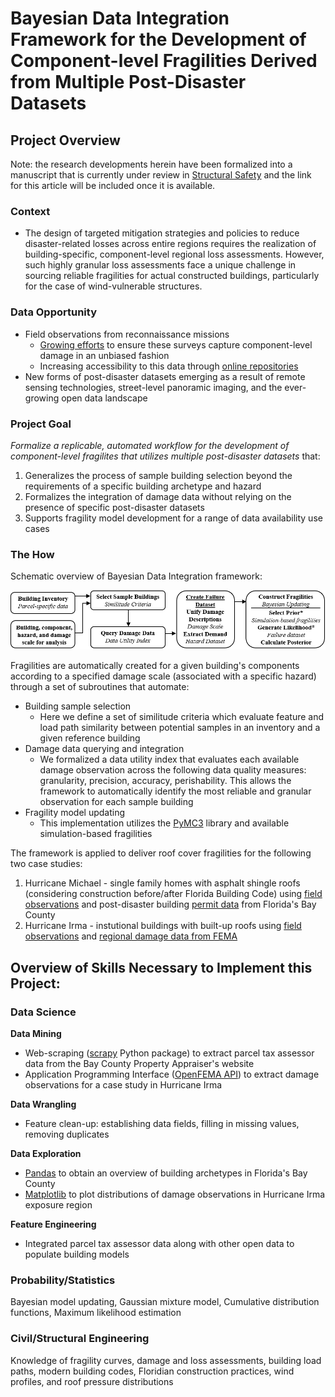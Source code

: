 # Bayesian Data Integration Framework for the Development of Component-level Fragilities Derived from Multiple Post-Disaster Datasets
## Project Overview
Note: the research developments herein have been formalized into a manuscript that is currently under review in [Structural Safety](https://www.journals.elsevier.com/structural-safety) and the link for this article will be included once it is available.

### Context
- The design of targeted mitigation strategies and policies to reduce disaster-related losses across entire regions requires the realization of building-specific, component-level regional loss assessments. However, such highly granular loss assessments face a unique challenge in sourcing reliable fragilities for actual constructed buildings, particularly for the case of wind-vulnerable structures. 

### Data Opportunity
- Field observations from reconnaissance missions 
  - [Growing efforts](https://www.steer.network/) to ensure these surveys capture component-level damage in an unbiased fashion
  - Increasing accessibility to this data through [online repositories](https://www.designsafe-ci.org/recon-portal/)
- New forms of post-disaster datasets emerging as a result of remote sensing technologies, street-level panoramic imaging, and the ever-growing open data landscape

### Project Goal

*Formalize a replicable, automated workflow for the development of component-level fragilites that utilizes multiple post-disaster datasets* that:
1. Generalizes the process of sample building selection beyond the requirements of a specific building archetype and hazard
2. Formalizes the integration of damage data without relying on the presence of specific post-disaster datasets
3. Supports fragility model development for a range of data availability use cases

### The How

Schematic overview of Bayesian Data Integration framework:

![My Image](Framework.png)

Fragilities are automatically created for a given building's components according to a specified damage scale (associated with a specific hazard) through a set of subroutines that automate:
- Building sample selection
  - Here we define a set of similitude criteria which evaluate feature and load path similarity between potential samples in an inventory and a given reference building
- Damage data querying and integration
  - We formalized a data utility index that evaluates each available damage observation across the following data quality measures: granularity, precision, accuracy, perishability. This allows the framework to automatically identify the most reliable and granular observation for each sample building
- Fragility model updating
  - This implementation utilizes the [PyMC3](https://docs.pymc.io/en/v3/index.html) library and available simulation-based fragilities

The framework is applied to deliver roof cover fragilities for the following two case studies: 
1. Hurricane Michael - single family homes with asphalt shingle roofs (considering construction before/after Florida Building Code) using [field observations](https://www.designsafe-ci.org/data/browser/public/designsafe.storage.published/PRJ-2113) and post-disaster building [permit data](https://applications.baycountyfl.gov/Search/permit.aspx) from Florida's Bay County
2. Hurricane Irma - instutional buildings with built-up roofs using [field observations](https://www.designsafe-ci.org/data/browser/public/designsafe.storage.published//PRJ-1828) and [regional damage data from FEMA](https://www.fema.gov/about/openfema/data-sets#hazard)

## Overview of Skills Necessary to Implement this Project:
### Data Science
**Data Mining** 
- Web-scraping ([scrapy](https://scrapy.org/) Python package) to extract parcel tax assessor data from the Bay County Property Appraiser's website
- Application Programming Interface ([OpenFEMA API](https://www.fema.gov/about/openfema/api)) to extract damage observations for a case study in Hurricane Irma

**Data Wrangling** 
- Feature clean-up: establishing data fields, filling in missing values, removing duplicates

**Data Exploration**
- [Pandas](https://pandas.pydata.org/) to obtain an overview of building archetypes in Florida's Bay County
- [Matplotlib](https://matplotlib.org/) to plot distributions of damage observations in Hurricane Irma exposure region

**Feature Engineering**
- Integrated parcel tax assessor data along with other open data to populate building models 

### Probability/Statistics
Bayesian model updating, Gaussian mixture model, Cumulative distribution functions, Maximum likelihood estimation

### Civil/Structural Engineering
Knowledge of fragility curves, damage and loss assessments, building load paths, modern building codes, Floridian construction practices, wind profiles, and roof pressure distributions
